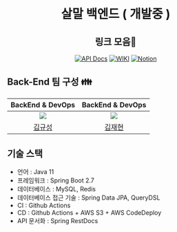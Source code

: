 <div align=center>

<h1> 살말 백엔드 ( 개발중 ) </h1>

## 링크 모음📌  

[![API Docs](http://img.shields.io/badge/-API%20Docs-important?style=flat&logo=dev.to&logoColor=white&link=https://api.sal-mal.com/docs)](https://api.sal-mal.com/docs/)
[![WIKI](http://img.shields.io/badge/-GitHub%20WiKi-395FC1?style=flat&logo=GitHub&logoColor=white&link=https://github.com/Sal-Mal/salmal-be/wiki)](https://github.com/Sal-Mal/salmal-be/wiki)
[![Notion](http://img.shields.io/badge/-Notion-81B441?style=flat&logo=Pinboard&logoColor=white&link=https://honorable-overcoat-a54.notion.site/0e119f2539aa482e8b6aa1cdeb77c57e?pvs=4)](https://honorable-overcoat-a54.notion.site/0e119f2539aa482e8b6aa1cdeb77c57e?pvs=4)

</div>


## Back-End 팀 구성 👪

|               BackEnd & DevOps               |               BackEnd & DevOps             | 
|:--------------------------------------------:|:--------------------------------------------:|
| ![](https://github.com/pia2011.png?size=200) | ![](https://github.com/kimJH47.png?size=200) |
|   [김규성](https://github.com/pia2011)   |   [김재현](https://github.com/kimJH47)   | 

## 기술 스택

- 언어 : Java 11
- 프레임워크 : Spring Boot 2.7
- 데이터베이스 : MySQL, Redis
- 데이터베이스 접근 기술 : Spring Data JPA, QueryDSL
- CI : Github Actions
- CD : Github Actions + AWS S3 + AWS CodeDeploy
- API 문서화 : Spring RestDocs
